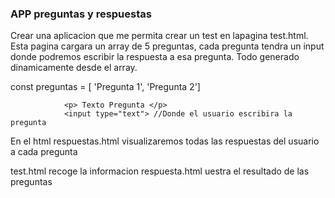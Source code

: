 ### APP preguntas y respuestas

Crear una aplicacion que me permita crear un test en lapagina test.html. Esta pagina cargara un array de 5 preguntas, cada pregunta tendra un input donde podremos escribir la respuesta a esa pregunta. Todo generado dinamicamente desde el array.

const preguntas = [ 'Pregunta 1', 'Pregunta 2']


                <p> Texto Pregunta </p>
                <input type="text"> //Donde el usuario escribira la pregunta

En el html respuestas.html visualizaremos todas las respuestas del usuario a cada pregunta

test.html recoge la informacion
respuesta.html uestra el resultado de las preguntas
